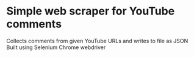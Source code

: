 # Simple web scraper for YouTube comments
Collects comments from given YouTube URLs and writes to file as JSON
Built using Selenium Chrome webdriver
